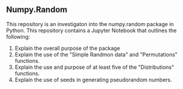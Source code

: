 ## Numpy.Random

This repository is an investigaton into the numpy.random package in Python. This repository contains a Jupyter Notebook that outlines the following:

1. Explain the overall purpose of the package
2. Explain the use of the "Simple Randmon data" and "Permutations" functions.
3. Explain the use and purpose of at least five of the "Distributions" functions.
4. Explain the use of seeds in generating pseudorandom numbers.
